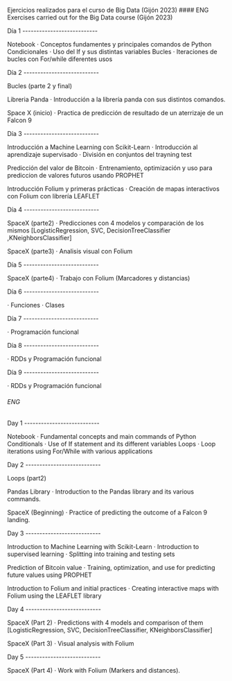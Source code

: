 Ejercicios realizados para el curso de Big Data (Gijón 2023)  #### ENG Exercises carried out for the Big Data course (Gijón 2023)

Día 1 ---------------------------

Notebook
  · Conceptos fundamentes y principales comandos de Python
Condicionales
  · Uso del If y sus distintas variables
Bucles
  · Iteraciones de bucles con For/while diferentes usos


Día 2 ---------------------------

Bucles (parte 2 y final)

Libreria Panda
  · Introducción a la librería panda con sus distintos comandos.

Space X (inicio)
  · Practica de predicción de resultado de un aterrizaje de un Falcon 9


Día 3 ---------------------------

Introducción a Machine Learning con Scikit-Learn
  · Introducción al aprendizaje supervisado
  · División en conjuntos del trayning test

Predicción del valor de Bitcoin
  · Entrenamiento, optimización y uso para prediccion de valores futuros usando PROPHET

Introducción Folium y primeras prácticas
  · Creación de mapas interactivos con Folium con librería LEAFLET


Día 4 ---------------------------

SpaceX (parte2)
  · Predicciones con 4 modelos y comparación de los mismos
    [LogisticRegression, SVC, DecisionTreeClassifier ,KNeighborsClassifier]

SpaceX (parte3)
  · Analisis visual con Folium


Día 5 ---------------------------

SpaceX (parte4)
  · Trabajo con Folium (Marcadores y distancias)


Día 6 ---------------------------

  · Funciones
  · Clases


Día 7 ---------------------------

  · Programación funcional


Día 8 ---------------------------

  · RDDs y Programación funcional


Día 9 ---------------------------

  · RDDs y Programación funcional

###### ENG

Day 1 ---------------------------

Notebook
  · Fundamental concepts and main commands of Python
Conditionals
  · Use of If statement and its different variables
Loops
  · Loop iterations using For/While with various applications



Day 2 ---------------------------

Loops (part2)

Pandas Library
  · Introduction to the Pandas library and its various commands.

SpaceX (Beginning)
  · Practice of predicting the outcome of a Falcon 9 landing.


Day 3 ---------------------------

Introduction to Machine Learning with Scikit-Learn
  · Introduction to supervised learning
  · Splitting into training and testing sets

Prediction of Bitcoin value
  · Training, optimization, and use for predicting future values using PROPHET

Introduction to Folium and initial practices
  · Creating interactive maps with Folium using the LEAFLET library


Day 4 ---------------------------

SpaceX (Part 2)
  · Predictions with 4 models and comparison of them
    [LogisticRegression, SVC, DecisionTreeClassifier, KNeighborsClassifier]

SpaceX (Part 3)
  · Visual analysis with Folium


Day 5 ---------------------------

SpaceX (Part 4)
  · Work with Folium (Markers and distances).